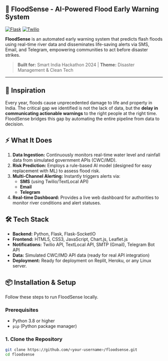 ## 🌊 FloodSense - AI-Powered Flood Early Warning System

[![Flask](https://img.shields.io/badge/Flask-2.3.3-green.svg)](https://flask.palletsprojects.com/)
[![Twilio](https://img.shields.io/badge/Twilio-SMS-blue.svg)](https://www.twilio.com/)

**FloodSense** is an automated early warning system that predicts flash floods using real-time river data and disseminates life-saving alerts via SMS, Email, and Telegram, empowering communities to act before disaster strikes.

> **Built for:** Smart India Hackathon 2024 | **Theme:** Disaster Management & Clean Tech

---

## 🚀 Inspiration

Every year, floods cause unprecedented damage to life and property in India. The critical gap we identified is not the lack of data, but the **delay in communicating actionable warnings** to the right people at the right time. FloodSense bridges this gap by automating the entire pipeline from data to decision.

## ⚡ What It Does

1.  **Data Ingestion:** Continuously monitors real-time water level and rainfall data from simulated government APIs (CWC/IMD).
2.  **Risk Prediction:** Employs a rule-based AI model (designed for easy replacement with ML) to assess flood risk.
3.  **Multi-Channel Alerting:** Instantly triggers alerts via:
    *   **SMS** (using Twilio/TextLocal API)
    *   **Email**
    *   **Telegram**
4.  **Real-time Dashboard:** Provides a live web dashboard for authorities to monitor river conditions and alert statuses.

## 🛠️ Tech Stack

*   **Backend:** Python, Flask, Flask-SocketIO
*   **Frontend:** HTML5, CSS3, JavaScript, Chart.js, Leaflet.js
*   **Notifications:** Twilio API, TextLocal API, SMTP (Gmail), Telegram Bot API
*   **Data:** Simulated CWC/IMD API data (ready for real API integration)
*   **Deployment:** Ready for deployment on Replit, Heroku, or any Linux server.

## 📦 Installation & Setup

Follow these steps to run FloodSense locally.

### Prerequisites

*   Python 3.8 or higher
*   `pip` (Python package manager)

### 1. Clone the Repository

```bash
git clone https://github.com/<your-username>/floodsense.git
cd floodsense


